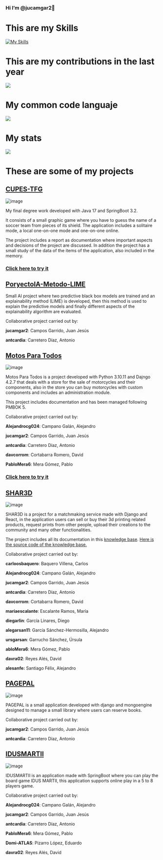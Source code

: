 ### Hi I’m @jucamgar2👋

# This are my Skills
[![My Skills](https://skillicons.dev/icons?i=java,spring,py,django,js,react,html,css,docker,git,jenkins,linux,mongodb,mysql,nodejs,octave,postgres,aws,sklearn,tensorflow)](https://skillicons.dev)

# This are my contributions in the last year

![](http://github-profile-summary-cards.vercel.app/api/cards/profile-details?username=jucamgar2&theme=default)

# My common code languaje

![](http://github-profile-summary-cards.vercel.app/api/cards/most-commit-language?username=jucamgar2&theme=default)

# My stats

![](http://github-profile-summary-cards.vercel.app/api/cards/stats?username=jucamgar2&theme=default)

# These are some of my projects

## [CUPES-TFG](https://github.com/jucamgar2/CUPES-TFG)

![image](https://github.com/jucamgar2/jucamgar2/assets/72499336/bccda608-358c-4253-aee5-13f26fbd156a)

My final degree work developed with Java 17 and SpringBoot 3.2.

It consists of a small graphic game where you have to guess the name of a soccer team from pieces of its shield. The application includes a solitaire mode, a local one-on-one mode and one-on-one online.

The project includes a report as documentation where important aspects and decisions of the project are discussed. In addition the project has a small study of the data of the items of the application, also included in the memory.

### [Click here to try it](http://cupes.es)

## [PoryectoIA-Metodo-LIME](https://github.com/jucamgar2/PoryectoIA-Metodo-LIME) 

Small AI project where two predictive black box models are trained and an explainability method (LIME) is developed, then this method is used to explain the predictive models and finally different aspects of the explainability algorithm are evaluated.

Collaborative project carried out by:

**jucamgar2**: Campos Garrido, Juan Jesús

**antcardia**: Carretero Díaz, Antonio	

## [Motos Para Todos](https://github.com/jucamgar2/MotosParaTodos)

![image](https://github.com/jucamgar2/jucamgar2/assets/72499336/b84d464d-d843-4c47-b27d-aa3ba471eb54)


Motos Para Todos is a project developed with Python 3.10.11 and Dajngo 4.2.7 that deals with a store for the sale of motorcycles and their components, also in the store you can buy motorcycles with custom components and includes an administration module.

This project includes documentation and has been managed following PMBOK 5.

Collaborative project carried out by:

**Alejandrocg024**: Campano Galán, Alejandro	

**jucamgar2**: Campos Garrido, Juan Jesús

**antcardia**: Carretero Díaz, Antonio	

**davcorrom**: Cortabarra Romero, David	

**PabloMera6**: Mera Gómez, Pablo	


### [Click here to try it](https://alecamgal1.pythonanywhere.com/)

## [SHAR3D](https://github.com/jucamgar2/SHAR3D)

![image](https://github.com/jucamgar2/jucamgar2/assets/72499336/1251d6bb-7a36-4f4f-b433-d54cfe447c8d)

SHAR3D is a project for a matchmaking service made with Django and React, in the application users can sell or buy their 3d printing related products, request prints from other people, upload their creations to the community and many other functionalities.

The project includes all its documentation in this [knowledge base](https://knowledge-base-orpin.vercel.app/). [Here is the source code of the knowledge base.](https://github.com/G12-ISPP/Knowledge-base)

Collaborative project carried out by:

**carloosbaquero**: Baquero Villena, Carlos	

**Alejandrocg024**: Campano Galán, Alejandro	

**jucamgar2**: Campos Garrido, Juan Jesús

**antcardia**: Carretero Díaz, Antonio	

**davcorrom**: Cortabarra Romero, David	

**mariaescalante**: Escalante Ramos, María

**diegarlin**: García Linares, Diego	

**alegarsan11**: García Sánchez-Hermosilla, Alejandro	

**ursgarsan**: Garrucho Sánchez, Úrsula

**abloMera6**: Mera Gómez, Pablo	

**davra02**: Reyes Alés, David	

**alesanfe:** Santiago Félix, Alejandro

## [PAGEPAL](https://github.com/jucamgar2/PAGEPAL)

![image](https://github.com/jucamgar2/jucamgar2/assets/72499336/d90435e4-a819-4255-ac66-8674f8d91872)

PAGEPAL is a small application developed with django and mongoengine designed to manage a small library where users can reserve books.

Collaborative project carried out by:

**jucamgar2**: Campos Garrido, Juan Jesús

**antcardia**: Carretero Díaz, Antonio	

## [IDUSMARTII](https://github.com/jucamgar2/IDUSMARTII)

![image](https://github.com/jucamgar2/jucamgar2/assets/72499336/6649ca7f-51fb-4345-98ed-3478303ec8c5)

IDUSMARTII is an application made with SpringBoot where you can play the board game IDUS MARTII, this application supports online play in a 5 to 8 players game.

Collaborative project carried out by:

**Alejandrocg024**: Campano Galán, Alejandro	

**jucamgar2**: Campos Garrido, Juan Jesús

**antcardia**: Carretero Díaz, Antonio	

**PabloMera6**: Mera Gómez, Pablo	

**Domi-ATLAS**: Pizarro López, Eduardo

**davra02**: Reyes Alés, David	
